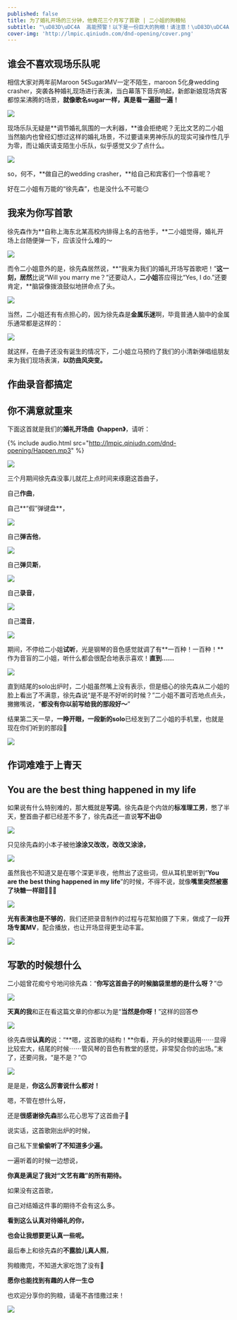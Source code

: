 ```yaml
---
published: false
title: 为了婚礼开场的三分钟，他竟花三个月写了首歌 | 二小姐的狗粮帖
subtitle: "\uD83D\uDC4A  高能预警！以下是一份巨大的狗粮！请注意！\uD83D\uDC4A"
cover-img: 'http://lmpic.qiniudn.com/dnd-opening/cover.png'
---
```

## 谁会不喜欢现场乐队呢

相信大家对两年前Maroon 5《Sugar》MV一定不陌生，maroon 5化身wedding crasher，突袭各种婚礼现场进行表演，当白幕落下音乐响起，新郎新娘现场宾客都惊呆沸腾的场景，**就像歌名sugar一样，真是看一遍甜一遍！**

![](http://lmpic.qiniudn.com/dnd-opening/sugar2.gif)

现场乐队无疑是**调节婚礼氛围的一大利器，**谁会拒绝呢？无比文艺的二小姐当然脑内也曾经幻想过这样的婚礼场景，不过要请来男神乐队的现实可操作性几乎为零，而让婚庆请支陌生小乐队，似乎感觉又少了点什么。

![](http://lmpic.qiniudn.com/dnd-opening/wKgBZ1i4HCeAWKT4AApE87YqY5Q267.gif)

so，何不，**做自己的wedding crasher，**给自己和宾客们一个惊喜呢？

好在二小姐有万能的“徐先森”，也是没什么不可能😏


## 我来为你写首歌

徐先森作为**自称上海东北某高校内排得上名的吉他手，**二小姐觉得，婚礼开场上台随便弹一下，应该没什么难的～

![](http://lmpic.qiniudn.com/dnd-opening/rock.gif)

而令二小姐意外的是，徐先森居然说，**“我来为我们的婚礼开场写首歌吧！”**这一刻，居然**比说“Will you marry me？”还要动人，**二小姐**答应得比“Yes, I do.”还要肯定，**脑袋像拨浪鼓似地拼命点了头。

![](http://lmpic.qiniudn.com/dnd-opening/surp.gif)

当然，二小姐还有有点担心的，因为徐先森是**金属乐迷**啊，毕竟普通人脑中的金属乐通常都是这样的：

![](http://lmpic.qiniudn.com/dnd-opening/rock-fire.gif)

就这样，在曲子还没有诞生的情况下，二小姐立马预约了我们的小清新弹唱组朋友来为我们现场表演，**以防曲风突变。**


## 作曲录音都搞定
## 你不满意就重来

下面这首就是我们的**婚礼开场曲《happen》**，请听：

{% include audio.html src="http://lmpic.qiniudn.com/dnd-opening/Happen.mp3" %}

![](http://lmpic.qiniudn.com/dnd-opening/Happen-title.gif)

三个月期间徐先森没事儿就花上点时间来琢磨这首曲子，

自己**作曲**，

自己**“假”弹键盘**，

![](http://lmpic.qiniudn.com/dnd-opening/Happen-keyboard.gif)

自己**弹吉他**，

![](http://lmpic.qiniudn.com/dnd-opening/Happen-guitar.gif)

自己**弹贝斯**，

![](http://lmpic.qiniudn.com/dnd-opening/Happen-bass.gif)

自己**录音**，

![](http://lmpic.qiniudn.com/dnd-opening/Happen-recording.gif)

自己**混音**，

![](http://lmpic.qiniudn.com/dnd-opening/Happen-mixing-1.gif)


期间，不停给二小姐**试听**，光是钢琴的音色感觉就调了有**一百种！一百种！**作为音盲的二小姐，听什么都会很配合地表示喜欢！**直到……**

![](http://lmpic.qiniudn.com/dnd-opening/oscar.gif)

直到结尾的solo出炉时，二小姐虽然嘴上没有表示，但是细心的徐先森从二小姐的脸上看出了不满意，徐先森说“是不是不好听的时候？”二小姐不置可否地点点头，撇撇嘴说，“**都没有你以前写给我的那段好～**”

结果第二天一早，**一睁开眼，一段新的solo**已经发到了二小姐的手机里，也就是现在你们听到的那段🤔

![](http://lmpic.qiniudn.com/dnd-opening/Happen-guitar-solo.gif)


## 作词难难于上青天
## You are the best thing happened in my life

如果说有什么特别难的，那大概就是**写词**。徐先森是个内敛的**标准理工男**，憋了半天，整首曲子都已经差不多了，徐先森还一直说**写不出😖**

![](http://lmpic.qiniudn.com/dnd-opening/think.gif)

只见徐先森的小本子被他**涂涂又改改，改改又涂涂，**

![](http://lmpic.qiniudn.com/dnd-opening/c.jpeg)

虽然我也不知道又是在哪个深更半夜，他熬出了这些词，但从耳机里听到“**You are the best thing happened in my life**”的时候，不得不说，就像**嘴里突然被塞了块糖一样甜**🍬🍬🍬

![](http://lmpic.qiniudn.com/dnd-opening/sweet.gif)

**光有表演也是不够的**，我们还把录音制作的过程与花絮拍摄了下来，做成了一段**开场专属MV**，配合播放，也让开场显得更生动丰富。

![](http://lmpic.qiniudn.com/dnd-opening/Happen-berry.gif)


## 写歌的时候想什么

二小姐曾花痴兮兮地问徐先森：“**你写这首曲子的时候脑袋里想的是什么呀？**”😍

![](http://lmpic.qiniudn.com/dnd-opening/heart.gif)

**天真的我**和正在看这篇文章的你都以为是“**当然是你呀！**”这样的回答😳

![](http://lmpic.qiniudn.com/dnd-opening/g.jpg)

徐先森很**认真的**说：“**嗯，这首歌的结构！**你看，开头的时候要运用⋯⋯显得比较宏大，结尾的时候⋯⋯管风琴的音色有教堂的感觉，非常契合你的出场。”末了，还要问我，“是不是？”🙃

![](http://lmpic.qiniudn.com/dnd-opening/h.gif)

是是是，**你这么厉害说什么都对！**

嗯，不管在想什么呀，

还是**很感谢徐先森**那么花心思写了这首曲子🤗 

说实话，这首歌刚出炉的时候，

自己私下里**偷偷听了不知道多少遍。**

一遍听着的时候一边想说，

**你真是满足了我对“文艺有趣”的所有期待。**

如果没有这首歌，

自己对结婚这件事的期待不会有这么多。

**看到这么认真对待婚礼的你，**

**也会让我想要更认真一些呢。**

最后奉上和徐先森的**不露脸儿真人照**，

狗粮撒完，不知道大家吃饱了没有😬

**愿你也能找到有趣的人伴一生😊**

也欢迎分享你的狗粮，请毫不吝惜撒过来！

![](http://lmpic.qiniudn.com/dnd-opening/dnd.jpeg)

